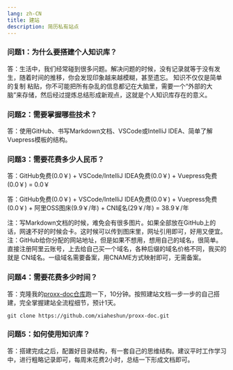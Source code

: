 ```yaml
---
lang: zh-CN
title: 建站
description: 简历私有站点
---
```


### 问题1：为什么要搭建个人知识库？
答：生活中，我们经常碰到很多问题。解决问题的时候，没有记录就等于没有发生，随着时间的推移，你会发现印象越来越模糊，甚至遗忘。 知识不仅仅是简单的复制
粘贴，你不可能把所有杂乱的信息都记在大脑里，需要一个“外部的大脑”来存储，然后经过提炼总结形成新观点，这就是个人知识库存在的意义。

### 问题2：需要掌握哪些技术？
答：使用GitHub、书写Markdown文档、VSCode或IntelliJ IDEA、简单了解Vuepress模板的结构。

### 问题3：需要花费多少人民币？
答：GitHub免费(0.0￥) + VSCode/IntelliJ IDEA免费(0.0￥) + Vuepress免费(0.0￥) = 0.0￥

答：GitHub免费(0.0￥) + VSCode/IntelliJ IDEA免费(0.0￥) + Vuepress免费(0.0￥) + 阿里OSS图床(9.9￥/年) + CN域名(29￥/年) = 38.9￥/年

注：写Markdown文档的时候，难免会有很多图片。如果全部放在GitHub上的话，网速不好的时候会卡。这时候可以传到图床里，网址引用即可，好用又便宜。
注：GitHub给你分配的网站地址，但是如果不想用，想用自己的域名，很简单。直接注册阿里云账号，上去给自己买一个域名，各种后缀的域名价格不同，我买的就是
CN域名。一级域名需要备案，用CNAME方式映射即可，无需备案。

### 问题4：需要花费多少时间？
答：克隆我的[proxx-doc仓库](https://github.com/xiaheshun/proxx-doc)跑一下，10分钟。按照建站文档一步一步的自己搭建，完全掌握建站全流程细节，预计1天。

```
git clone https://github.com/xiaheshun/proxx-doc.git
```

### 问题5：如何使用知识库？
答：搭建完成之后，配置好目录结构，有一套自己的思维结构。建议平时工作学习中，进行粗略记录即可，每周末花费2小时，总结一下形成文档即可。